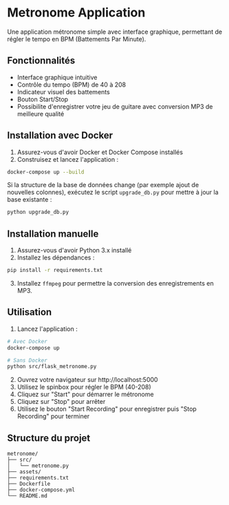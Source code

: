 # Metronome Application

Une application métronome simple avec interface graphique, permettant de régler le tempo en BPM (Battements Par Minute).

## Fonctionnalités

- Interface graphique intuitive
- Contrôle du tempo (BPM) de 40 à 208
- Indicateur visuel des battements
- Bouton Start/Stop
- Possibilite d'enregistrer votre jeu de guitare avec conversion MP3 de meilleure qualité

## Installation avec Docker

1. Assurez-vous d'avoir Docker et Docker Compose installés
2. Construisez et lancez l'application :
```bash
docker-compose up --build
```
Si la structure de la base de données change (par exemple ajout de nouvelles colonnes),
exécutez le script `upgrade_db.py` pour mettre à jour la base existante :
```bash
python upgrade_db.py
```

## Installation manuelle

1. Assurez-vous d'avoir Python 3.x installé
2. Installez les dépendances :
```bash
pip install -r requirements.txt
```
3. Installez `ffmpeg` pour permettre la conversion des enregistrements en MP3.

## Utilisation

1. Lancez l'application :
```bash
# Avec Docker
docker-compose up

# Sans Docker
python src/flask_metronome.py
```
2. Ouvrez votre navigateur sur http://localhost:5000
3. Utilisez le spinbox pour régler le BPM (40-208)
4. Cliquez sur "Start" pour démarrer le métronome
5. Cliquez sur "Stop" pour arrêter
6. Utilisez le bouton "Start Recording" pour enregistrer puis "Stop Recording" pour terminer

## Structure du projet

```
metronome/
├── src/
│   └── metronome.py
├── assets/
├── requirements.txt
├── Dockerfile
├── docker-compose.yml
└── README.md
```
